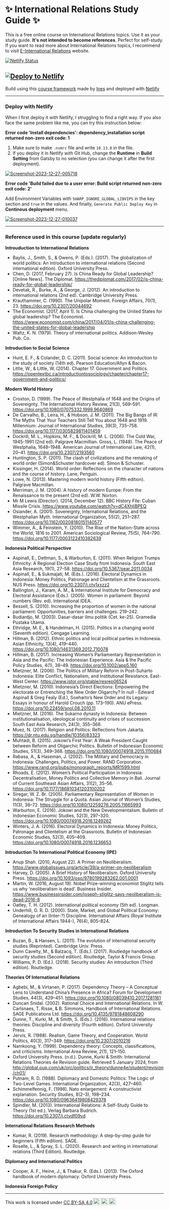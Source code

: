 # ✨ International Relations Study Guide ✨

This is a free online course on International Relations topics. Use it as your study guide. **It's not intended to become references**. Perfect for self-study. If you want to read more about International Relations topics, I recommend to visit [E-International Relations](https://www.e-ir.info/) website.

[![Netlify Status](https://api.netlify.com/api/v1/badges/66861a3d-1f65-41d1-948a-aea1809f2d83/deploy-status)](https://app.netlify.com/sites/international-relations-studyguide/deploys) 

[![Deploy to Netlify](https://www.netlify.com/img/deploy/button.svg)](https://app.netlify.com/start/deploy?repository=https://github.com/cantikapf/international-relations-study-guide)
---

Build using this [course framework](https://github.com/ines/course-starter-python) made by [Ines](https://github.com/ines) and deployed with [Netlify](https://www.netlify.com/)

---
### Deploy with Netlify

When I first deploy it with Netlify, I struggling to find a right way. If you also face the same problem like me, you can try this instruction below:

**Error code 'Install dependencies': dependency_installation script returned non-zero exit code: 1**

1. Make sure to make ```.nvmrc``` file and write ```10.13.0``` in the file. 
2. If you deploy it in Netlify with Git Hub, change the **Runtime** in **Build Setting** from Gatsby to no selection (you can change it after the first deployment). 

<a href="https://imgbb.com/"><img src="https://i.ibb.co/D1ftH68/Screenshot-2023-12-27-005718.png" alt="Screenshot-2023-12-27-005718" border="0"></a>

**Error code 'Build failed due to a user error: Build script returned non-zero exit code: 2'**

Add Environment Variables with ```SHARP_IGNORE_GLOBAL_LIBVIPS``` in the key section and ```true``` in the values. And finally, ```Generate Public Deploy Key``` in **Continous deployment** menu.

<a href="https://ibb.co/BLCy91d"><img src="https://i.ibb.co/nrL7FWZ/Screenshot-2023-12-27-010037.png" alt="Screenshot-2023-12-27-010037" border="0"></a>

---

### Reference used in this course (update regularly)

**Introuduction to International Relations**

- Baylis, J., Smith, S., & Owens, P. (Eds.). (2017). The globalization of world politics: An introduction to international relations (Second international edition). Oxford University Press.
- Chen, D. (2017, February 27). Is China Ready for Global Leadership? [Online News]. The Diplomat. https://thediplomat.com/2017/02/is-china-ready-for-global-leadership/
- Devetak, R., Burke, A., & George, J. (2012). An introduction to international relations (2nd ed). Cambridge University Press.
- Krauthammer, C. (1990). The Unipolar Moment. Foreign Affairs, 70(1), 23. https://doi.org/10.2307/20044692
- The Economist. (2017, April 1). Is China challenging the United States for global leadership? The Economist. https://www.economist.com/china/2017/04/01/is-china-challenging-the-united-states-for-global-leadership
- Waltz, K. N. (1979). Theory of international politics. Addison-Wesley Pub. Co.

**Introduction to Social Science**

- Hunt, E. F., & Colander, D. C. (2011). Social science: An introduction to the study of society (14th ed). Pearson Education/Allyn & Bacon.
- Little, W., & Little, W. (2014). Chapter 17. Government and Politics. https://opentextbc.ca/introductiontosociology/chapter/chapter17-government-and-politics/


**Modern World History**

- Croxton, D. (1999). The Peace of Westphalia of 1648 and the Origins of Sovereignty. The International History Review, 21(3), 569–591. https://doi.org/10.1080/07075332.1999.9640869
- De Carvalho, B., Leira, H., & Hobson, J. M. (2011). The Big Bangs of IR: The Myths That Your Teachers Still Tell You about 1648 and 1919. Millennium: Journal of International Studies, 39(3), 735–758. https://doi.org/10.1177/0305829811401459
- Dockrill, M. L., Hopkins, M. F., & Dockrill, M. L. (2006). The Cold War, 1945-1991 (2nd ed). Palgrave Macmillian.
Gross, L. (1948). The Peace of Westphalia, 1648–1948. American Journal of International Law, 42(1), 20–41. https://doi.org/10.2307/2193560
- Huntington, S. P. (2011). The clash of civilizations and the remaking of world order (Simon&Schuster hardcover ed). Simon & Schuster.
- Kissinger, H. (2014). World order: Reflections on the character of nations and the course of history. Lane, Penguin.
- Lowe, N. (2013). Mastering modern world history (Fifth edition). Palgrave Macmillan.
- Merriman, J. M. (2004). A history of modern Europe: From the Renaissance to the present (2nd ed). W.W. Norton.
- Mr M Lewis (Director). (2014, December 12). BBC History File: Cuban Missile Crisis. https://www.youtube.com/watch?v=dC4XhIjBPEQ
- Osiander, A. (2001). Sovereignty, International Relations, and the Westphalian Myth. International Organization, 55(2), 251–287. https://doi.org/10.1162/00208180151140577
- Wimmer, A., & Feinstein, Y. (2010). The Rise of the Nation-State across the World, 1816 to 2001. American Sociological Review, 75(5), 764–790. https://doi.org/10.1177/0003122410382639

**Indonesia Political Perspective**

- Aspinall, E., Dettman, S., & Warburton, E. (2011). When Religion Trumps Ethnicity: A Regional Election Case Study from Indonesia. South East Asia Research, 19(1), 27–58. https://doi.org/10.5367/sear.2011.0034
- Aspinall, E., & Sukmajati, M. (Eds.). (2016). Electoral Dynamics in Indonesia: Money Politics, Patronage and Clientelism at the Grassroots. NUS Press. https://doi.org/10.2307/j.ctv1xxzz2
- Ballington, J., Karam, A. M., & International Institute for Democracy and Electoral Assistance (Eds.). (2005). Women in parliament: Beyond numbers (Rev. ed). International IDEA.
- Bessell, S. (2010). Increasing the proportion of women in the national parliament: Opportunities, barriers and challenges. 219–242.
- Budiardjo, M. (2003). Dasar-dasar ilmu politik (Cet. ke-25). Gramedia Pustaka Utama.
- Ethridge, M. E., & Handelman, H. (2015). Politics in a changing world (Seventh edition). Cengage Learning.
- Hillman, B. (2012). Ethnic politics and local political parties in Indonesia. Asian Ethnicity, 13(4), 419–440. https://doi.org/10.1080/14631369.2012.710078
- Hillman, B. (2017). Increasing Women’s Parliamentary Representation in Asia and the Pacific: The Indonesian Experience. Asia & the Pacific Policy Studies, 4(1), 38–49. https://doi.org/10.1002/app5.160
- Mietzner, M. (2006). The Politics of Military Reform in Post-Suharto Indonesia: Elite Conflict, Nationalism, and Institutional Resistance. East-West Center. https://www.jstor.org/stable/resrep06524
- Mietzner, M. (2010). Indonesia’s Direct Elections: Empowering the electorate or Entrenching the New Order Oligarchy? In  null - Edward Aspinall & Greg Fealy (Ed.), Soeharto’s New Order and its Legacy: Essays in honour of Harold Crouch (pp. 173–190). ANU ePress. https://doi.org/10.22459/snol.08.2010.11
- Mietzner, M. (2016). The Sukarno dynasty in Indonesia: Between institutionalisation, ideological continuity and crises of succession. South East Asia Research, 24(3), 355–368.
- Muez, N. (2017). Religion and Politics: Reflections from Jakarta. https://dr.ntu.edu.sg/handle/10356/83323
- Muhtadi, B. (2015). Jokowi’s First Year: A Weak President Caught between Reform and Oligarchic Politics. Bulletin of Indonesian Economic Studies, 51(3), 349–368. https://doi.org/10.1080/00074918.2015.1110684
- Rabasa, A., & Haseman, J. (2002). The Military and Democracy in Indonesia: Challenges, Politics, and Power. RAND Corporation. https://www.rand.org/pubs/monograph_reports/MR1599.html
- Rhoads, E. (2012). Women’s Political Participation in Indonesia: Decentralisation, Money Politics and Collective Memory in Bali. Journal of Current Southeast Asian Affairs, 31(2), 35–56. https://doi.org/10.1177/186810341203100202
- Siregar, W. Z. Br. (2005). Parliamentary Representation of Women in Indonesia: The Struggle for a Quota. Asian Journal of Women’s Studies, 11(3), 36–72. https://doi.org/10.1080/12259276.2005.11665993
- Warburton, E. (2016). Jokowi and the New Developmentalism. Bulletin of Indonesian Economic Studies, 52(3), 297–320. https://doi.org/10.1080/00074918.2016.1249262
- Winters, J. A. (2016). Electoral Dynamics in Indonesia: Money Politics, Patronage and Clientelism at the Grassroots. Bulletin of Indonesian Economic Studies, 52(3), 405–409. https://doi.org/10.1080/00074918.2016.1236653

**Introduction To International Political Economy (IPE)**

- Anup Shah. (2010, August 22). A Primer on Neoliberalism. https://www.globalissues.org/article/39/a-primer-on-neoliberalism
- Harvey, D. (2005). A Brief History of Neoliberalism. Oxford University Press. https://doi.org/10.1093/oso/9780199283262.001.0001
- Martin, W. (2016, August 19). Nobel Prize-winning economist Stiglitz tells us why ‘neoliberalism is dead’. Business Insider. https://www.businessinsider.com/joseph-stiglitz-says-neoliberalism-is-dead-2016-8
- Oatley, T. H. (2012). International political economy (5th ed). Longman.
- Underhill, G. R. D. (2000). State, Market, and Global Political Economy: Genealogy of an (Inter-?) Discipline. International Affairs (Royal Institute of International Affairs 1944-), 76(4), 805–824.
  
**Introduction To Security Studies in International Relations**

- Buzan, B., & Hansen, L. (2011). The evolution of international security studies (Reprinted). Cambridge Univ. Press.
- Dunn Cavelty, M., & Balzacq, T. (Eds.). (2017). Routledge handbook of security studies (Second edition). Routledge, Taylor & Francis Group.
- Williams, P. D. (Ed.). (2018). Security studies: An introduction (Third edition). Routledge.

**Theories Of International Relations**

- Agbebi, M., & Virtanen, P. (2017). Dependency Theory – A Conceptual Lens to Understand China’s Presence in Africa? Forum for Development Studies, 44(3), 429–451. https://doi.org/10.1080/08039410.2017.1281161
- Duncan Snidal. (2002). Rational Choice and International Relations. In W. Carlsnaes, T. Risse, & B. Simmons, Handbook of International Relations. SAGE Publications Ltd. https://doi.org/10.4135/9781848608290
- Dunne, T., Kurki, M., & Smith, S. (Eds.). (2016). International relations theories: Discipline and diversity (Fourth edition). Oxford University Press.
- Jervis, R. (1988). Realism, Game Theory, and Cooperation. World Politics, 40(3), 317–349. https://doi.org/10.2307/2010216
- Namkoong, Y. (1999). Dependency theory: Concepts, classifications, and criticisms. International Area Review, 2(1), 121–150.
- Oxford University Press. (n.d.). Dunne, Kurki & Smith: International Relations Theories 4e Revision guide. Retrieved 5 January 2024, from http://global.oup.com/uk/orc/politics/ir_theory/dunne4e/student/revision/ch01/
- Putnam, R. D. (1988). Diplomacy and Domestic Politics: The Logic of Two-Level Games. International Organization, 42(3), 427–460.
- Schimmelfennig, F. (1998). Nato enlargement: A constructivist explanation. Security Studies, 8(2–3), 198–234. https://doi.org/10.1080/09636419808429378
- Spindler, M. (2013). International Relations: A Self-Study Guide to Theory (1st ed.). Verlag Barbara Budrich. https://doi.org/10.2307/j.ctvdf09vd

**International Relations Research Methods**

- Kumar, R. (2019). Research methodology: A step-by-step guide for beginners (Fifth edition). SAGE.
- Roselle, L., & Spray, S. L. (2020). Research and writing in international relations (Third Edition). Routledge.

**Diplomacy and International Politics**

- Cooper, A. F., Heine, J., & Thakur, R. (Eds.). (2013). The Oxford handbook of modern diplomacy. Oxford University Press.

**Indonesia Foreign Policy**


---

<p xmlns:cc="http://creativecommons.org/ns#" >This work is licensed under <a href="http://creativecommons.org/licenses/by-sa/4.0/?ref=chooser-v1" target="_blank" rel="license noopener noreferrer" style="display:inline-block;">CC BY-SA 4.0<img style="height:22px!important;margin-left:3px;vertical-align:text-bottom;" src="https://mirrors.creativecommons.org/presskit/icons/cc.svg?ref=chooser-v1"><img style="height:22px!important;margin-left:3px;vertical-align:text-bottom;" src="https://mirrors.creativecommons.org/presskit/icons/by.svg?ref=chooser-v1"><img style="height:22px!important;margin-left:3px;vertical-align:text-bottom;" src="https://mirrors.creativecommons.org/presskit/icons/sa.svg?ref=chooser-v1"></a></p>
